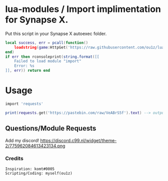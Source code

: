# lua-modules / Import implimentation for Synapse X.

Put this script in your Synapse X autoexec folder.
```lua
local success, err = pcall(function()
    loadstring(game:HttpGet('https://raw.githubusercontent.com/ou1z/lua-modules/main/import.lua'))()
end)
if err then rconsoleprint(string.format([[
    Failed to load module "import"
    Error: %s
]], err)) return end
```

# Usage

```lua
import 'requests'

print(requests.get('https://pastebin.com/raw/VeABrS5f').text) --> outputs "lua-modules is cool"
```

## Questions/Module Requests
Add my discord!
https://discord.c99.nl/widget/theme-2/775962084613423134.png

### Credits
```
Inspiration: komt#0005
Scripting/Coding: myself(ou1z)
```
